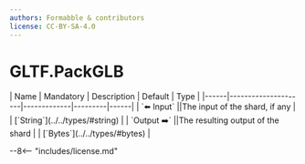 ```yaml
---
authors: Formabble & contributors
license: CC-BY-SA-4.0
---
```



# GLTF.PackGLB

<div class="sh-parameters" markdown="1">
| Name | Mandatory | Description | Default | Type |
|------|---------------------|-------------|---------|------|
| `⬅️ Input` ||The input of the shard, if any | | [`String`](../../types/#string) |
| `Output ➡️` ||The resulting output of the shard | | [`Bytes`](../../types/#bytes) |

</div>



--8<-- "includes/license.md"

